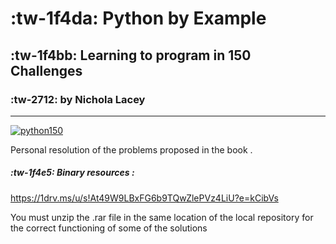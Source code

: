 # :tw-1f4da: Python by Example
## :tw-1f4bb:  Learning to program in 150 Challenges
### :tw-2712:  by Nichola Lacey

------------

[![python150](https://1drv.ms/u/s!At49W9LBxFG6cYM9GpyMbE4EiGI?e=sWaYUQ "python150")](https://1drv.ms/u/s!At49W9LBxFG6cYM9GpyMbE4EiGI?e=sWaYUQ "python150")

Personal resolution of the problems proposed in the book .

##### :tw-1f4e5: Binary resources :
https://1drv.ms/u/s!At49W9LBxFG6b9TQwZlePVz4LiU?e=kCibVs

You must unzip the .rar file in the same location of the local repository for the correct functioning of some of the solutions 